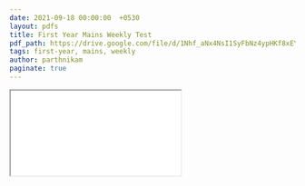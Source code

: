 ```yaml
---
date: 2021-09-18 00:00:00  +0530
layout: pdfs
title: First Year Mains Weekly Test
pdf_path: https://drive.google.com/file/d/1Nhf_aNx4NsI1SyFbNz4ypHKf8xEY1fi2/view?usp=drive_link
tags: first-year, mains, weekly
author: parthnikam
paginate: true
---
```


<iframe class="embed-pdf" src="{{ page.pdf_path }}#toolbar=0" seamless="seamless" scrolling="no" style="overflow:hidden"></iframe>
